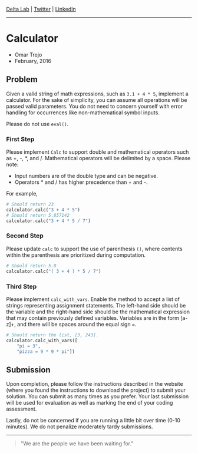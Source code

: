 
[Delta Lab](https://links.deltalab.ai/website) | [Twitter](https://links.deltalab.ai/twitter) | [LinkedIn](https://links.deltalab.ai/linkedin)

---

# Calculator

- Omar Trejo
- February, 2016

## Problem

Given a valid string of math expressions, such as `3.1 + 4 * 5`, implement a
calculator. For the sake of simplicity, you can assume all operations will be
passed valid parameters. You do not need to concern yourself with error handling
for occurrences like non-mathematical symbol inputs.

Please do not use `eval()`.

### First Step

Please implement `Calc` to support double and mathematical operators such as +,
-, \*, and /. Mathematical operators will be delimited by a space. Please note:

- Input numbers are of the double type and can be negative.
- Operators \* and / has higher precedence than + and -.

For example,

~~~python
# Should return 23
calculator.calc("3 + 4 * 5")
# Should return 5.857142
calculator.calc("3 + 4 * 5 / 7")
~~~

### Second Step

Please update `calc` to support the use of parenthesis `()`, where contents
within the parenthesis are prioritized during computation.

~~~python
# Should return 5.0
calculator.calc("( 3 + 4 ) * 5 / 7")
~~~

### Third Step

Please implement `calc_with_vars`. Enable the method to accept a list of strings
representing assignment statements. The left-hand side should be the variable
and the right-hand side should be the mathematical expression that may contain
previously defined variables. Variables are in the form [a-z]+, and there will
be spaces around the equal sign `=`.

~~~python
# Should return the list, [3, 243].
calculator.calc_with_vars([
    "pi = 3",
    "pizza = 9 * 9 * pi"])
~~~

## Submission

Upon completion, please follow the instructions described in the website (where
you found the instructions to download the project) to submit your solution. You
can submit as many times as you prefer. Your last submission will be used for
evaluation as well as marking the end of your coding assessment.

Lastly, do not be concerned if you are running a little bit over time (0-10
minutes). We do not penalize moderately tardy submissions.

---

> "We are the people we have been waiting for."
